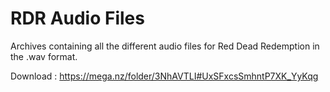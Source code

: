 # RDR Audio Files
Archives containing all the different audio files for Red Dead Redemption in the .wav format.

Download : https://mega.nz/folder/3NhAVTLI#UxSFxcsSmhntP7XK_YyKqg
